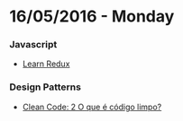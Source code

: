 # 16/05/2016 - Monday

### Javascript

- [Learn Redux](https://learnredux.com/)

### Design Patterns

- [Clean Code: 2 O que é código limpo?](https://www.javascriptmasters.com.br/blog/teoria/clean-code-2-o-que-e-codigo-limpo/)